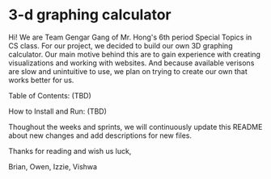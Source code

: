 # 3-d graphing calculator 


Hi! We are Team Gengar Gang of Mr. Hong's 6th period Special Topics in CS class. For our project, we decided to build our own 3D graphing calculator. Our main motive behind this are to gain experience with creating visualizations and working with websites. And because available verisons are slow and unintuitive to use, we plan on trying to create our own that works better for us. 

Table of Contents:
(TBD)

How to Install and Run:
(TBD)

Thoughout the weeks and sprints, we will continuously update this README about new changes and add descriptions for new files. 

  Thanks for reading and wish us luck,
  
  Brian, Owen, Izzie, Vishwa
